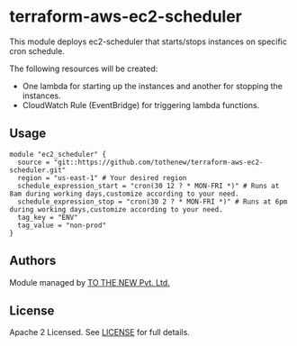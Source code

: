 # terraform-aws-ec2-scheduler

This module deploys ec2-scheduler that starts/stops instances on specific cron schedule.

The following resources will be created:
- One lambda for starting up the instances and another for stopping the instances.
- CloudWatch Rule (EventBridge) for triggering lambda functions. 

## Usage
```
module "ec2_scheduler" {
  source = "git::https://github.com/tothenew/terraform-aws-ec2-scheduler.git"
  region = "us-east-1" # Your desired region
  schedule_expression_start = "cron(30 12 ? * MON-FRI *)" # Runs at 8am during working days,customize according to your need.
  schedule_expression_stop = "cron(30 2 ? * MON-FRI *)" # Runs at 6pm during working days,customize according to your need.
  tag_key = "ENV"
  tag_value = "non-prod"
}
```

## Authors

Module managed by [TO THE NEW Pvt. Ltd.](https://github.com/tothenew)

## License

Apache 2 Licensed. See [LICENSE](https://github.com/tothenew/terraform-aws-vpc/blob/main/LICENSE) for full details.
